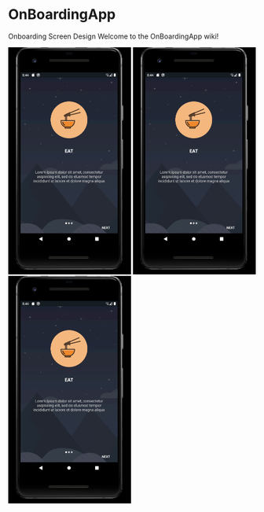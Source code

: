 # OnBoardingApp
Onboarding Screen Design
Welcome to the OnBoardingApp wiki!

<img src="https://github.com/3bdelaziz/OnBoardingApp/blob/master/Android%20Emulator%201.png" width=250> <img src="https://github.com/3bdelaziz/OnBoardingApp/blob/master/Android%20Emulator%201.png" width=250> <img src="https://github.com/3bdelaziz/OnBoardingApp/blob/master/Android%20Emulator%201.png" width=250>
